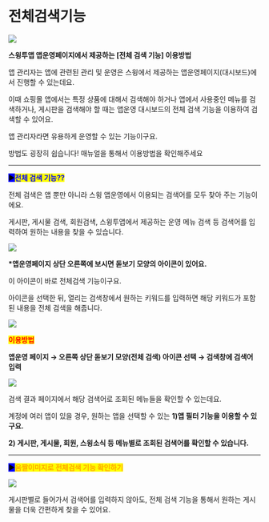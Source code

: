 # 전체검색기능

![](https://wp.swing2app.co.kr/wp-content/uploads/2019/01/%EC%A0%84%EC%B2%B4%EA%B2%80%EC%83%89%EC%A0%9C%EB%AA%A9.png)

**스윙투앱 앱운영페이지에서 제공하는 \[전체 검색 기능] 이용방법**

앱 관리자는 앱에 관련된 관리 및 운영은 스윙에서 제공하는 앱운영페이지(대시보드)에서 진행할 수 있는데요.

이때 쇼핑몰 앱에서는 특정 상품에 대해서 검색해야 하거나 앱에서 사용중인 메뉴를 검색하거나, 게시판을 검색해야 할 때는 앱운영 대시보드의 전체 검색 기능을 이용하여 검색할 수 있어요.

앱 관리자라면 유용하게 운영할 수 있는 기능이구요.

방법도 굉장히 쉽습니다! 매뉴얼을 통해서 이용방법을 확인해주세요

***

<mark style="background-color:blue;">▶</mark><mark style="color:blue;">**전체 검색 기능??**</mark>

전체 검색은 앱 뿐만 아니라 스윙 앱운영에서 이용되는 검색어를 모두 찾아 주는 기능이에요.

게시판, 게시물 검색, 회원검색, 스윙투앱에서 제공하는 운영 메뉴 검색 등 검색어를 입력하여 원하는 내용을 찾을 수 있습니다.

![](https://wp.swing2app.co.kr/wp-content/uploads/2019/01/%EC%A0%84%EC%B2%B4%EA%B2%80%EC%83%89.png)

**\*앱운영페이지 상단 오른쪽에 보시면 돋보기 모양의 아이콘이 있어요.**

이 아이콘이 바로 전체검색 기능이구요.

아이콘을 선택한 뒤, 열리는 검색창에서 원하는 키워드를 입력하면 해당 키워드가 포함된 내용을 전체 검색을 해줍니다.

![](https://wp.swing2app.co.kr/wp-content/uploads/2018/09/%EC%BA%A1%EC%B2%98-3.png)

<mark style="color:red;">**이용방법**</mark>

**앱운영 페이지 → 오른쪽 상단 돋보기 모양(전체 검색) 아이콘 선택 → 검색창에 검색어 입력**

![](https://wp.swing2app.co.kr/wp-content/uploads/2019/01/%EC%A0%84%EC%B2%B4%EA%B2%80%EC%83%892.png)

검색 결과 페이지에서 해당 검색어로 조회된 메뉴들을 확인할 수 있는데요.

계정에 여러 앱이 있을 경우, 원하는 앱을 선택할 수 있는 **1)앱 필터 기능을 이용할 수 있구요.**

**2) 게시판, 게시물, 회원, 스윙소식 등 메뉴별로 조회된 검색어를 확인할 수 있습니다.**

****

<mark style="background-color:blue;">**▶**</mark><mark style="color:orange;">**움짤이미지로 전체검색 기능 확인하기**</mark>

![](https://wp.swing2app.co.kr/wp-content/uploads/2019/01/%EB%85%B9%ED%99%94\_2021\_04\_12\_16\_26\_19\_126.gif)

게시판별로 들어가서 검색어를 입력하지 않아도, 전체 검색 기능을 통해서 원하는 게시물을 더욱 간편하게 찾을 수 있어요.
